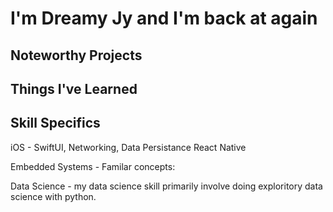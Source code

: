 # I'm Dreamy Jy and I'm back at again

## Noteworthy Projects

## Things I've Learned

## Skill Specifics
iOS - SwiftUI, Networking, Data Persistance
React Native

Embedded Systems - Familar concepts: 

Data Science - my data science skill primarily involve doing exploritory data science with python.
<!--
**Dreamy-Jy/Dreamy-Jy** is a ✨ _special_ ✨ repository because its `README.md` (this file) appears on your GitHub profile.

Here are some ideas to get you started:

- 🔭 I’m currently working on ...
- 🌱 I’m currently learning ...
- 👯 I’m looking to collaborate on ...
- 🤔 I’m looking for help with ...
- 💬 Ask me about ...
- 📫 How to reach me: ...
- 😄 Pronouns: ...
- ⚡ Fun fact: ...
-->

